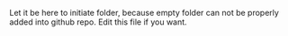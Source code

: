 Let it be here to initiate folder, because empty folder can not be properly added into github repo. Edit this file if you want.